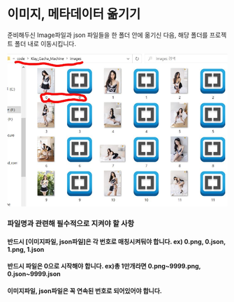 # 이미지, 메타데이터 옮기기

준비해두신 Image파일과 json 파일들을 한 폴더 안에 옮기신 다음, 해당 폴더를 프로젝트 폴더 내로 이동시킵니다.

![](../.gitbook/assets/플젝7.JPG)

### 파일명과 관련해 필수적으로 지켜야 할 사항&#x20;

#### 반드시 \[이미지파일, json파일]은 각 번호로 매칭시켜둬야 합니다. ex) 0.png, 0.json, 1.png, 1.json&#x20;

#### 반드시 파일은 0으로 시작해야 합니다. ex)총 1만개라면 0.png\~9999.png, 0.json\~9999.json&#x20;

#### 이미지파일, json파일은 꼭 연속된 번호로 되어있어야 합니다.
